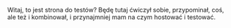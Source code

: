 Witaj, to jest strona do testów? 
Będę tutaj ćwiczył sobie, przypominał, coś, ale też i kombinował, i przynajmniej mam na czym hostować i testować.


